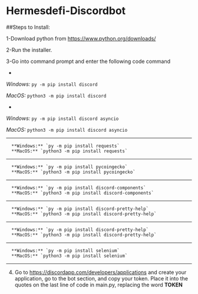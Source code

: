 # Hermesdefi-Discordbot

##Steps to Install:

1-Download python from https://www.python.org/downloads/

2-Run the installer.

3-Go into command prompt and enter the following code command

*

*Windows:* ```py -m pip install discord```

*MacOS:* ```python3 -m pip install discord```

*

   *Windows:* `py -m pip install discord asyncio`

   *MacOS:* `python3 -m pip install discord asyncio`


--------------------------------------------------------------
      **Windows:** `py -m pip install requests`
      **MacOS:** `python3 -m pip install requests`
--------------------------------------------------------------
      **Windows:** `py -m pip install pycoingecko`
      **MacOS:** `python3 -m pip install pycoingecko`
--------------------------------------------------------------
      **Windows:** `py -m pip install discord-components`
      **MacOS:** `python3 -m pip install discord-components`
--------------------------------------------------------------
      **Windows:** `py -m pip install discord-pretty-help`
      **MacOS:** `python3 -m pip install discord-pretty-help`
--------------------------------------------------------------
      **Windows:** `py -m pip install discord-pretty-help`
      **MacOS:** `python3 -m pip install discord-pretty-help`
--------------------------------------------------------------
      **Windows:** `py -m pip install selenium`
      **MacOS:** `python3 -m pip install selenium`
--------------------------------------------------------------

      
      
      
      
4. Go to https://discordapp.com/developers/applications and create your application, go to the bot section, and copy your token. Place it into the quotes on the last line of code in main.py, replacing the word **TOKEN**
